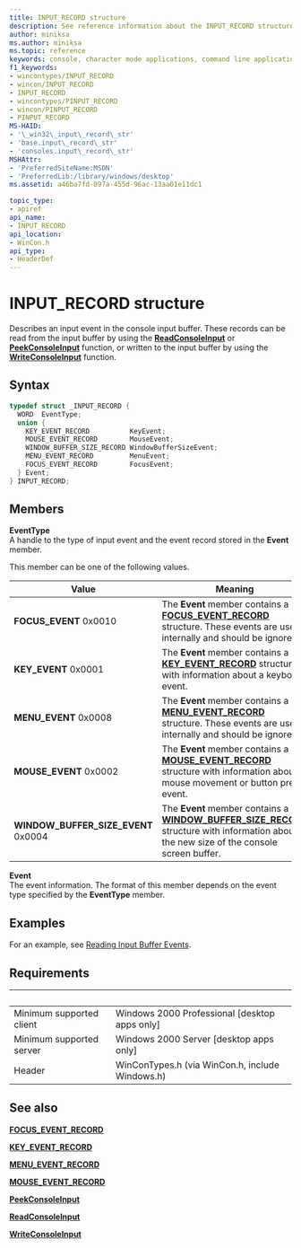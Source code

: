 ```yaml
---
title: INPUT_RECORD structure
description: See reference information about the INPUT_RECORD structure, which describes an input event in the console input buffer.
author: miniksa
ms.author: miniksa
ms.topic: reference
keywords: console, character mode applications, command line applications, terminal applications, console api
f1_keywords:
- wincontypes/INPUT_RECORD
- wincon/INPUT_RECORD
- INPUT_RECORD
- wincontypes/PINPUT_RECORD
- wincon/PINPUT_RECORD
- PINPUT_RECORD
MS-HAID:
- '\_win32\_input\_record\_str'
- 'base.input\_record\_str'
- 'consoles.input\_record\_str'
MSHAttr:
- 'PreferredSiteName:MSDN'
- 'PreferredLib:/library/windows/desktop'
ms.assetid: a46ba7fd-097a-455d-96ac-13aa01e11dc1

topic_type:
- apiref
api_name:
- INPUT_RECORD
api_location:
- WinCon.h
api_type:
- HeaderDef
---
```


# INPUT\_RECORD structure

Describes an input event in the console input buffer. These records can be read from the input buffer by using the [**ReadConsoleInput**](readconsoleinput.md) or [**PeekConsoleInput**](peekconsoleinput.md) function, or written to the input buffer by using the [**WriteConsoleInput**](writeconsoleinput.md) function.

## Syntax

```C
typedef struct _INPUT_RECORD {
  WORD  EventType;
  union {
    KEY_EVENT_RECORD          KeyEvent;
    MOUSE_EVENT_RECORD        MouseEvent;
    WINDOW_BUFFER_SIZE_RECORD WindowBufferSizeEvent;
    MENU_EVENT_RECORD         MenuEvent;
    FOCUS_EVENT_RECORD        FocusEvent;
  } Event;
} INPUT_RECORD;
```

## Members

**EventType**  
A handle to the type of input event and the event record stored in the **Event** member.

This member can be one of the following values.

| Value | Meaning |
|-|-|
| **FOCUS_EVENT** 0x0010 | The **Event** member contains a **[FOCUS_EVENT_RECORD](focus-event-record-str.md)** structure. These events are used internally and should be ignored. |
| **KEY_EVENT** 0x0001 | The **Event** member contains a **[KEY_EVENT_RECORD](key-event-record-str.md)** structure with information about a keyboard event. |
| **MENU_EVENT** 0x0008 | The **Event** member contains a **[MENU_EVENT_RECORD](menu-event-record-str.md)** structure. These events are used internally and should be ignored. |
| **MOUSE_EVENT** 0x0002 | The **Event** member contains a **[MOUSE_EVENT_RECORD](mouse-event-record-str.md)** structure with information about a mouse movement or button press event. |
| **WINDOW_BUFFER_SIZE_EVENT** 0x0004 | The **Event** member contains a **[WINDOW_BUFFER_SIZE_RECORD](window-buffer-size-record-str.md)** structure with information about the new size of the console screen buffer. |

**Event**  
The event information. The format of this member depends on the event type specified by the **EventType** member.

## Examples

For an example, see [Reading Input Buffer Events](reading-input-buffer-events.md).

## Requirements

| &nbsp; | &nbsp; |
|-|-|
| Minimum supported client | Windows 2000 Professional \[desktop apps only\] |
| Minimum supported server | Windows 2000 Server \[desktop apps only\] |
| Header | WinConTypes.h (via WinCon.h, include Windows.h) |

## See also

[**FOCUS\_EVENT\_RECORD**](focus-event-record-str.md)

[**KEY\_EVENT\_RECORD**](key-event-record-str.md)

[**MENU\_EVENT\_RECORD**](menu-event-record-str.md)

[**MOUSE\_EVENT\_RECORD**](mouse-event-record-str.md)

[**PeekConsoleInput**](peekconsoleinput.md)

[**ReadConsoleInput**](readconsoleinput.md)

[**WriteConsoleInput**](writeconsoleinput.md)
